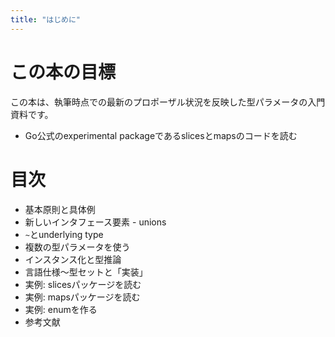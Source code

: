 ```yaml
---
title: "はじめに"
---
```


# この本の目標

この本は、執筆時点での最新のプロポーザル状況を反映した型パラメータの入門資料です。

- Go公式のexperimental packageであるslicesとmapsのコードを読む
# 目次

- 基本原則と具体例
- 新しいインタフェース要素 - unions
- `~`とunderlying type
- 複数の型パラメータを使う
- インスタンス化と型推論
- 言語仕様〜型セットと「実装」
- 実例: slicesパッケージを読む
- 実例: mapsパッケージを読む
- 実例: enumを作る
- 参考文献